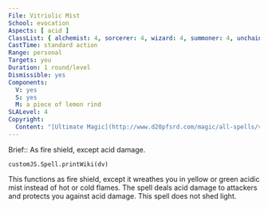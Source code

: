 ```yaml
---
File: Vitriolic Mist
School: evocation
Aspects: [ acid ]
ClassList: { alchemist: 4, sorcerer: 4, wizard: 4, summoner: 4, unchained summoner: 4, bloodrager: 4 }
CastTime: standard action
Range: personal
Targets: you
Duration: 1 round/level
Dismissible: yes
Components:
  V: yes
  S: yes
  M: a piece of lemon rind
SLALevel: 4
Copyright:
  Content: "[Ultimate Magic](http://www.d20pfsrd.com/magic/all-spells/v/vitriolic-mist)"
---
```

Brief:: As fire shield, except acid damage.

```dataviewjs
customJS.Spell.printWiki(dv)
```

This functions as fire shield, except it wreathes you in yellow or green acidic mist instead of hot or cold flames. The spell deals acid damage to attackers and protects you against acid damage. This spell does not shed light.
